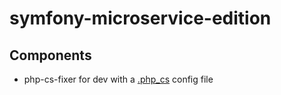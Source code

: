 symfony-microservice-edition
============================

Components
----------

- php-cs-fixer for dev with a [.php_cs](.php_cs) config file
